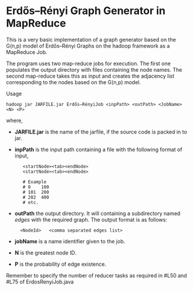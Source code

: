 # Erdős–Rényi Graph Generator in MapReduce

This is a very basic implementation of a graph generator based on the G(n,p) model of Erdős–Rényi Graphs on the hadoop framework as a MapReduce Job.

The program uses two map-reduce jobs for execution. The first one populates the output directory with files containing the node names. The second map-reduce takes this as input and creates the adjacency list corresponding to the nodes based on the  G(n,p) model.

Usage

    hadoop jar JARFILE.jar Erdős–RényiJob <inpPath> <outPath> <JobName> <N> <P>
where,
* **JARFILE.jar** is the name of the jarfile, if the source code is packed in to jar.
* **inpPath** is the input path containing a file with the following format of input,

    
         <startNode><tab><endNode>
         <startNode><tab><endNode>
         
         # Example
         # 0	100
         # 101	200
         # 202	400
         # etc.
         
 * **outPath** the output directory. It will containing a subdirectory named *edges* with the required graph. The output format is as follows:
 
 
         <NodeId>	<comma separated edges list>
* **jobName** is a name identifier given to the job.
* **N** is the greatest node ID.
* **P** is the probability of edge existence.

Remember to specify the number of reducer tasks as required in #L50 and #L75 of ErdosRenyiJob.java

         
    